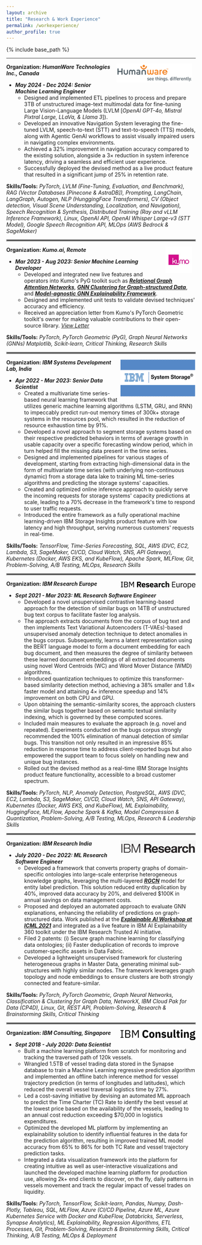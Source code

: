 ```yaml
---
layout: archive
title: "Research & Work Experience"
permalink: /workexperience/
author_profile: true
---
```


{% include base_path %}

---

<img align="right" src="../files/humanware_logo.jpeg" width=200px hspace="10">

**Organization: *HumanWare Technologies Inc., Canada***
- ***May 2024 - Dec 2024: Senior Machine Learning Engineer***
  - Designed and implemented ETL pipelines to process and prepare 3TB of unstructured image-text multimodal data for fine-tuning Large Vision-Language Models (LVLM [_OpenAI GPT-4o, Mistral Pixtral Large, LLaVa, & Llama 3_]).
  - Developed an innovative Navigation System leveraging the fine-tuned LVLM, speech-to-text (STT) and text-to-speech (TTS) models, along with Agentic GenAI workflows to assist visually impaired users in navigating complex environments.
  - Achieved a 32% improvement in navigation accuracy compared to the existing solution, alongside a 3$\times$ reduction in system inference latency, driving a seamless and efficient user experience.
  - Successfully deployed the devised method as a live product feature that resulted in a significant jump of 25% in retention rate.

**Skills/Tools:** *PyTorch, LVLM (Fine-Tuning, Evaluation, and Benchmark), RAG (Vector Databases [Pinecone & AstraDB]), Prompting, LangChain, LangGraph, Autogen, NLP (HunggingFace Transformers), CV (Object detection, Visual Scene Understanding, Localization, and Navigation), Speech Recognition & Synthesis, Distributed Training (Ray and vLLM Inference Framework), Linux, OpenAI API, OpenAI Whisper Large-v3 (STT Model), Google Speech Recognition API, MLOps (AWS Bedrock & SageMaker)*

<hr style="border:2px solid gray">

<img align="right" src="../files/kumo_ai_logo.jpeg" width=70px hspace="10">

**Organization: *Kumo.ai, Remote***
- ***Mar 2023 - Aug 2023: Senior Machine Learning Developer***
  - Developed and integrated new live features and operators into Kumo's PyG toolkit such as [<ins>**_Relational Graph Attention Networks_**</ins>](https://pytorch-geometric.readthedocs.io/en/latest/generated/torch_geometric.nn.conv.RGATConv.html#torch_geometric.nn.conv.RGATConv), [<ins>**_GNN Clustering for Graph-structured Data_**</ins>](https://pytorch-geometric.readthedocs.io/en/latest/generated/torch_geometric.nn.dense.DMoNPooling.html#torch_geometric.nn.dense.DMoNPooling), and [<ins>**_Model-agnostic GNN Explainability Framework_**</ins>](https://pytorch-geometric.readthedocs.io/en/latest/generated/torch_geometric.explain.algorithm.GraphMaskExplainer.html#torch_geometric.explain.algorithm.GraphMaskExplainer).
  - Designed and implemented unit tests to validate devised techniques' accuracy and efficiency.
  - Received an appreciation letter from Kumo's PyTorch Geometric toolkit's owner for making valuable contributions to their open-source library. [*View Letter*](https://github.com/fork123aniket/fork123aniket.github.io/blob/master/files/appreciation_letter.pdf)

**Skills/Tools:** *PyTorch, PyTorch Geometric (PyG), Graph Neural Networks (GNNs) Matplotlib, Scikit-learn, Critical Thinking, Research Skills*

<hr style="border:2px solid gray">

<img align="right" src="../files/newibmsystemstorage.png" width=200px height=100px>

**Organization: *IBM Systems Development Lab, India***
- ***Apr 2022 - Mar 2023: Senior Data Scientist***
  - Created a multivariate time series-based neural learning framework that utilizes generic machine learning algorithms (LSTM, GRU, and RNN) to impeccably predict run-out memory times of 300k+ storage systems in the resources pool, which resulted in the reduction of resource exhaustion time by 91%.
  - Developed a novel approach to segment storage systems based on their respective predicted behaviors in terms of average growth in usable capacity over a specific forecasting window period, which in turn helped fill the missing data present in the time series.
  - Designed and implemented pipelines for various stages of development, starting from extracting high-dimensional data in the form of multivariate time series (with underlying non-continuous dynamic) from a storage data lake to training ML time-series algorithms and predicting the storage systems' capacities.
  - Created and optimized online inference approach to quickly serve the incoming requests for storage systems' capacity predictions at scale, leading to a 70% decrease in the framework's time to respond to user traffic requests.
  - Introduced the entire framework as a fully operational machine learning-driven IBM Storage Insights product feature with low latency and high throughput, serving numerous customers' requests in real-time.

**Skills/Tools:** *TensorFlow, Time-Series Forecasting, SQL, AWS (DVC, EC2, Lambda, S3, SageMaker, CI/CD, Cloud Watch, SNS, API Gateway), Kubernetes (Docker, AWS EKS, and KubeFlow), Apache Spark, MLFlow, Git, Problem-Solving, A/B Testing, MLOps, Research Skills*

<hr style="border:2px solid gray">

<img align="right" src="../files/irl.png" width=200px>

**Organization: *IBM Research Europe***
- ***Sept 2021 - Mar 2023: ML Research Software Engineer***
  - Developed a novel unsupervised contrastive learning-based approach for the detection of similar bugs on 14TB of unstructured bug text corpus to facilitate faster log analysis. 
  - The approach extracts documents from the corpus of bug text and then implements Text Variational Autoencoders (T-VAEs)-based unsupervised anomaly detection technique to detect anomalies in the bugs corpus. Subsequently, learns a latent representation using the BERT language model to form a document embedding for each bug document, and then measures the degree of similarity between these learned document embeddings of all extracted documents using novel Word Centroids (WC) and Word Mover Distance (WMD) algorithms.
  - Introduced quantization techniques to optimize this transformer-based similarity detection method, achieving a 38% smaller and 1.8$\times$ faster model and attaining 4$\times$ inference speedup and 14% improvement on both CPU and GPU.
  - Upon obtaining the semantic-similarity scores, the approach clusters the similar bugs together based on semantic textual similarity indexing, which is governed by these computed scores.
  - Included main measures to evaluate the approach (e.g. novel and repeated). Experiments conducted on the bugs corpus strongly recommended the 100% elimination of manual detection of similar bugs. This transition not only resulted in an impressive 85% reduction in response time to address client-reported bugs but also empowered the support team to focus solely on handling new and unique bug instances.
  - Rolled out the devised method as a real-time IBM Storage Insights product feature functionality, accessible to a broad customer spectrum.

**Skills/Tools:** *PyTorch, NLP, Anomaly Detection, PostgreSQL, AWS (DVC, EC2, Lambda, S3, SageMaker, CI/CD, Cloud Watch, SNS, API Gateway), Kubernetes (Docker, AWS EKS, and KubeFlow), ML Explainability, HuggingFace, MLFlow, Apache Spark & Kafka, Model Compression & Quantization, Problem-Solving, A/B Testing, MLOps, Research & Leadership Skills*

<hr style="border:2px solid gray">

<img align="right" src="../files/ibmresearch.png" width=200px>

**Organization: *IBM Research India***
- ***July 2020 - Dec 2022: ML Research Software Engineer***
  - Developed a framework that converts property graphs of domain-specific ontologies into large-scale enterprise heterogeneous knowledge graphs, leveraging the multi-layered [<ins>**_RGCN_**</ins>](https://arxiv.org/abs/1703.06103) model for entity label prediction. This solution reduced entity duplication by 40%, improved data accuracy by 20%, and delivered $100K in annual savings on data management costs.
  - Proposed and deployed an automated approach to evaluate GNN explanations, enhancing the reliability of predictions on graph-structured data. Work published at the [<ins>**_Explainable AI Workshop at ICML 2021_**</ins>](https://arxiv.org/html/2107.08821#:~:text=title%3A%20towards%20automated%20evaluation%20of%20explanations%20in%20graph%20neural%20networks) and integrated as a live feature in IBM AI Explainability 360 toolkit under the IBM Research Trusted AI initiative.
  - Filed 2 patents: (i) Secure graph machine learning for classifying data ontologies; (ii) Faster deduplication of records to improve customer-specific assets in Data Fabric.
  - Developed a lightweight unsupervised framework for clustering heterogeneous graphs in Master Data, generating minimal sub-structures with highly similar nodes. The framework leverages graph topology and node embeddings to ensure clusters are both strongly connected and feature-similar.

**Skills/Tools:** *PyTorch, PyTorch Geometric, Graph Neural Networks, Classification & Clustering for Graph Data, NetworkX, IBM Cloud Pak for Data (CP4D), Linux, Git, REST API, Problem-Solving, Research & Brainstorming Skills, Critical Thinking*

<hr style="border:2px solid gray">

<img align="right" src="../files/ibmconsulting.png" width=200px>

**Organization: *IBM Consulting, Singapore***
- ***Sept 2018 - July 2020: Data Scientist***
  - Built a machine learning platform from scratch for monitoring and tracking the traversed path of 120k vessels.
  - Wrangled 1.5TB of vessel trading data stored in the Synapse database to train a Machine Learning regressive prediction algorithm and implemented an offline batch inference method for vessel trajectory prediction (in terms of longitudes and latitudes), which reduced the overall vessel traversal logistics time by 27%.
  - Led a cost-saving initiative by devising an automated ML approach to predict the Time Charter (TC) Rate to identify the best vessel at the lowest price based on the availability of the vessels, leading to an annual cost reduction exceeding $70,000 in logistics expenditures.
  - Optimized the developed ML platform by implementing an explainability solution to identify influential features in the data for the prediction algorithm, resulting in improved trained ML model accuracy from 65% to 86% for both TC Rate and vessel trajectory prediction tasks.
  - Integrated a data visualization framework into the platform for creating intuitive as well as user-interactive visualizations and launched the developed machine learning platform for production use, allowing 2k+ end clients to discover, on the fly, daily patterns in vessels movement and track the regular impact of vessel trades on liquidity.
 
**Skills/Tools:** *PyTorch, TensorFlow, Scikit-learn, Pandas, Numpy, Dash-Plotly, Tableau, SQL, MLFlow, Azure (CI/CD Pipeline, Azure ML, Azure Kubernetes Service with Docker and KubeFlow, Databricks, Serverless, Synapse Analytics), ML Explainability, Regression Algorithms, ETL Processes, Git, Problem-Solving, Research & Brainstorming Skills, Critical Thinking, A/B Testing, MLOps & Deployment*
